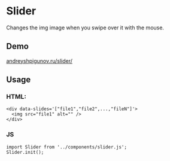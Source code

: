 # Slider

Changes the img image when you swipe over it with the mouse.

## Demo

<a href="https://andreyshpigunov.ru/slider/" target="_blank">andreyshpigunov.ru/slider/</a>

## Usage

### HTML:

```
<div data-slides='["file1","file2",...,"fileN"]'>
  <img src="file1" alt="" />
</div>
```

### JS

```
import Slider from '../components/slider.js';
Slider.init();
```
